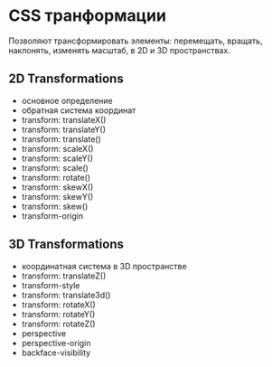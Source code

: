 # CSS транформации
Позволяют трансформировать элементы: перемещать, вращать, наклонять, изменять масштаб, в 2D и 3D пространствах.

## 2D Transformations
- основное определение
- обратная система координат
- transform: translateX()
- transform: translateY()
- transform: translate()
- transform: scaleX()
- transform: scaleY()
- transform: scale()
- transform: rotate()
- transform: skewX()
- transform: skewY()
- transform: skew()
- transform-origin


## 3D Transformations
- координатная система в 3D пространстве
- transform: translateZ()
- transform-style
- transform: translate3d()
- transform: rotateX()
- transform: rotateY()
- transform: rotateZ()
- perspective
- perspective-origin
- backface-visibility
